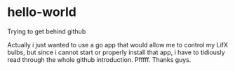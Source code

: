 # hello-world
Trying to get behind github

Actually i just wanted to use a go app that would allow me to control my
LifX bulbs, but since i cannot start or properly install that app, i have
to tidiously read through the whole github introduction. Pfffff. Thanks guys.

